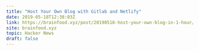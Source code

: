 ```yaml
---
title: "Host Your Own Blog with Gitlab and Netlify"
date: 2019-05-18T12:38:03Z
link: https://brainfood.xyz/post/20190518-host-your-own-blog-in-1-hour/?utm_medium=RSS&utm_source=hune
site: brainfood.xyz
topic: Hacker News
draft: false
---
```

